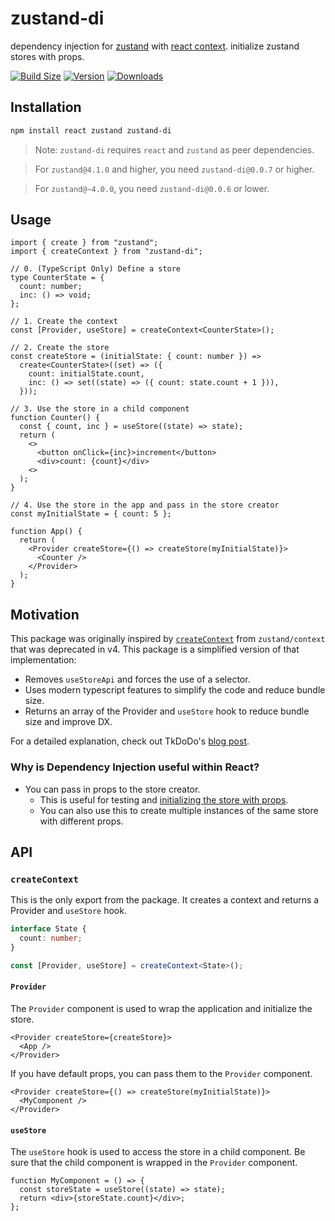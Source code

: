 # zustand-di

dependency injection for [zustand](https://github.com/pmndrs/zustand) with [react context](https://react.dev/learn/passing-data-deeply-with-context). initialize zustand stores with props.

[![Build Size](https://img.shields.io/bundlephobia/minzip/zustand-di?label=bundle%20size&style=flat&colorA=000000&colorB=000000)](https://bundlephobia.com/result?p=zustand-di)
[![Version](https://img.shields.io/npm/v/zustand-di?style=flat&colorA=000000&colorB=000000)](https://www.npmjs.com/package/zustand-di)
[![Downloads](https://img.shields.io/npm/dt/zustand-di?style=flat&colorA=000000&colorB=000000)](https://www.npmjs.com/package/zustand-di)

## Installation

```bash
npm install react zustand zustand-di
```

> Note: `zustand-di` requires `react` and `zustand` as peer dependencies.

> For `zustand@4.1.0` and higher, you need `zustand-di@0.0.7` or higher.

> For `zustand@~4.0.0`, you need `zustand-di@0.0.6` or lower.

## Usage

```tsx
import { create } from "zustand";
import { createContext } from "zustand-di";

// 0. (TypeScript Only) Define a store
type CounterState = {
  count: number;
  inc: () => void;
};

// 1. Create the context
const [Provider, useStore] = createContext<CounterState>();

// 2. Create the store
const createStore = (initialState: { count: number }) =>
  create<CounterState>((set) => ({
    count: initialState.count,
    inc: () => set((state) => ({ count: state.count + 1 })),
  }));

// 3. Use the store in a child component
function Counter() {
  const { count, inc } = useStore((state) => state);
  return (
    <>
      <button onClick={inc}>increment</button>
      <div>count: {count}</div>
    <>
  );
}

// 4. Use the store in the app and pass in the store creator
const myInitialState = { count: 5 };

function App() {
  return (
    <Provider createStore={() => createStore(myInitialState)}>
      <Counter />
    </Provider>
  );
}
```

## Motivation

This package was originally inspired by [`createContext`](https://github.com/pmndrs/zustand/blob/main/src/context.ts) from `zustand/context` that was deprecated in v4. This package is a simplified version of that implementation:

- Removes `useStoreApi` and forces the use of a selector.
- Uses modern typescript features to simplify the code and reduce bundle size.
- Returns an array of the Provider and `useStore` hook to reduce bundle size and improve DX.

For a detailed explanation, check out TkDoDo's [blog post](https://tkdodo.eu/blog/zustand-and-react-context).

### Why is Dependency Injection useful within React?

- You can pass in props to the store creator.
  - This is useful for testing and [initializing the store with props](https://github.com/pmndrs/zustand/blob/main/docs/guides/initialize-state-with-props.md).
  - You can also use this to create multiple instances of the same store with different props.

## API

### `createContext`

This is the only export from the package. It creates a context and returns a Provider and `useStore` hook.

```ts
interface State {
  count: number;
}

const [Provider, useStore] = createContext<State>();
```

#### `Provider`

The `Provider` component is used to wrap the application and initialize the store.

```tsx
<Provider createStore={createStore}>
  <App />
</Provider>
```

If you have default props, you can pass them to the `Provider` component.

```tsx
<Provider createStore={() => createStore(myInitialState)}>
  <MyComponent />
</Provider>
```

#### `useStore`

The `useStore` hook is used to access the store in a child component. Be sure that the child component is wrapped in the `Provider` component.

```tsx
function MyComponent = () => {
  const storeState = useStore((state) => state);
  return <div>{storeState.count}</div>;
};
```
